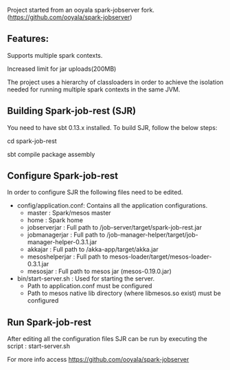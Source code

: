 Project started from an ooyala spark-jobserver fork. (https://github.com/ooyala/spark-jobserver)

## Features:

Supports multiple spark contexts.

Increased limit for jar uploads(200MB)

The project uses a hierarchy of classloaders in order to achieve the isolation needed for running multiple spark contexts in the same JVM.

## Building Spark-job-rest (SJR)

You need to have sbt 0.13.x installed. To build SJR, follow the below steps:

cd spark-job-rest

sbt compile package assembly

## Configure Spark-job-rest

In order to configure SJR the following files need to be edited.

* config/application.conf: Contains all the application configurations.
	- master : Spark/mesos master
	- home : Spark home
	- jobserverjar : Full path to /job-server/target/spark-job-rest.jar
	- jobmanagerjar : Full path to /job-manager-helper/target/job-manager-helper-0.3.1.jar
	- akkajar  : Full path to /akka-app/target/akka.jar
	- mesoshelperjar : Full path to mesos-loader/target/mesos-loader-0.3.1.jar
	- mesosjar : Full path to mesos jar (mesos-0.19.0.jar)
* bin/start-server.sh : Used for starting the server.
	- Path to application.conf must be configured
	- Path to mesos native lib directory (where libmesos.so exist) must be configured


## Run Spark-job-rest

After editing all the configuration files SJR can be run by executing the script : start-server.sh

For more info access https://github.com/ooyala/spark-jobserver
